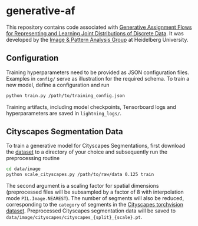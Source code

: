 # generative-af
This repository contains code associated with [Generative Assignment Flows for Representing and Learning Joint Distributions of Discrete Data](https://arxiv.org/abs/2406.04527v1).
It was developed by the [Image \& Pattern Analysis Group](https://ipa.math.uni-heidelberg.de) at Heidelberg University.

## Configuration
Training hyperparameters need to be provided as JSON configuration files. Examples in `config/` serve as illustration for the required schema. To train a new model, define a configuration and run
```Bash
python train.py /path/to/training_config.json
```
Training artifacts, including model checkpoints, Tensorboard logs and hyperparameters are saved in `lightning_logs/`.

## Cityscapes Segmentation Data
To train a generative model for Cityscapes Segmentations, first download the [dataset](https://www.cityscapes-dataset.com/) to a directory of your choice and subsequently run the preprocessing routine
```Bash
cd data/image
python scale_cityscapes.py /path/to/raw/data 0.125 train
```
The second argument is a scaling factor for spatial dimensions (preprocessed files will be subsampled by a factor of 8 with interpolation mode `PIL.Image.NEAREST`). The number of segments will also be reduced, corresponding to the `category` of segments in the [Cityscapes torchvision dataset](https://pytorch.org/vision/main/generated/torchvision.datasets.Cityscapes.html).
Preprocessed Cityscapes segmentation data will be saved to `data/image/cityscapes/cityscapes_{split}_{scale}.pt`.

